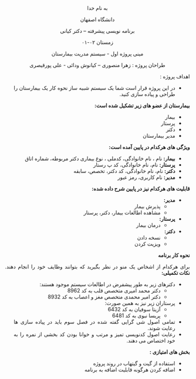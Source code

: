<div dir='rtl' align="center">
به نام خدا

  دانشگاه اصفهان

  برنامه نویسی پیشرفته – دکتر کیانی 

  زمستان ۰۲-۰۱

  مینی پروژه اول - سیستم مدریت بیمارستان 



  طراحان پروژه : زهرا منصوری – کیانوش ودائی - علی پورقیصری
</div>


  

<div dir='rtl' align="justify">
  

اهداف پروژه :
+	در این پروژه قرار است شما یک سیستم شبیه ساز نحوه کار یک بیمارستان را طراحی و پیاده سازی کنید. 

__بیمارستان از عضو های زیر تشکیل شده است:__
+ بیمار
+ پرستار
+ دکتر
+ مدیر بیمارستان
  
__ویژگی های هرکدام در پایین آمده است:__
+ __بیمار:__ نام ، نام خانوادگی، کدملی ، نوع بیماری دکتر مربوطه، شماره اتاق
+ __پرستار:__ نام، نام خانوادگی، کد پ رستار
+ __دکتر:__ نام، نام خانوادگی، کد دکتر، تخصص، سابقه
+ __مدیر:__ نام کاربری، رمز عبور
  
__قابلیت های هرکدام نیز در پایین شرح داده شده:__
- __مدیر:__
  + پذیرش بیمار
  + مشاهده اطالعات بیمار، دکتر، پرستار
- __پرستار:__
  + درمان بیمار
- __دکتر:__
  + نسخه دادن
  + ویزیت کردن
  
__نحوه کار برنامه__
  
برای هرکدام از اشخاص یک منو در نظر بگیرید که بتوانند وظایف خود را انجام دهند.
__نکات تکمیلی:__
+ دکترهای زیر به طور پیشفرض در اطالعات سیستم موجود هستند:
  + دکتر محمد امیری متخصص قلب به کد 8962
  + دکتر امیر محمدی متخصص مغز و اعصاب به کد 8932 
+ پرستاران زیر نیز به همین صورت:
  + آزیتا سوفیان به کد 6432
  + پریسا نبوی به کد 6481
+ تمامی اصول شی گرایی گفته شده در فصل سوم باید در پیاده سازی ها رعایت شوند.
+ رعایت اصول کدنویسی تمیز و مرتب و خوانا بودن کد بخشی از نمره را به خود اختصاص می دهند.
  
__بخش های امتیازی :__
+ استفاده از گیت و گیتهاب در روند پروژه
+ اضافه کردن هرگونه قابلیت اضافه به برنامه


</div>
